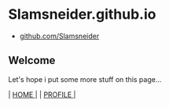 # Slamsneider.github.io
* [github.com/Slamsneider](https://github.com/Slamsneider)
## Welcome
Let's hope i put some more stuff on this page...

| [ HOME ](https://Slamsneider.github.io) |
| [ PROFILE ](https://github.com/Slamsneider) |
